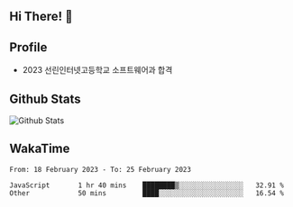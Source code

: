 ## Hi There! 👋

## Profile

-   2023 선린인터넷고등학교 소프트웨어과 합격

## Github Stats

![Github Stats](https://github-readme-stats.vercel.app/api/top-langs/?username=NY0510&theme=tokyonight&hide_border=true&layout=compact)

## WakaTime

<!--START_SECTION:waka-->

```text
From: 18 February 2023 - To: 25 February 2023

JavaScript       1 hr 40 mins    ████████▒░░░░░░░░░░░░░░░░   32.91 %
Other            50 mins         ████░░░░░░░░░░░░░░░░░░░░░   16.54 %
```

<!--END_SECTION:waka-->
